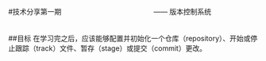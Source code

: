 #技术分享第一期 
　　　　　　　　　　　　　—— 版本控制系统
　　　　　　　　　　　　　

##目标
在学习完之后，应该能够配置并初始化一个仓库（repository）、开始或停止跟踪（track）文件、暂存（stage）或提交（commit）更改。
